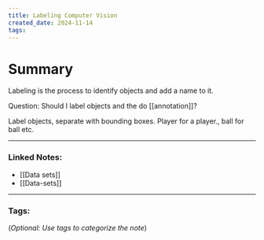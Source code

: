 ```yaml
---
title: Labeling Computer Vision
created_date: 2024-11-14
tags:
---
```



# Summary
Labeling is the process to identify objects and add a name to it. 

Question: Should I label objects and the do [[annotation]]?

Label objects, separate with bounding boxes. Player for a player., ball for ball etc. 

---

### **Linked Notes:**
* [[Data sets]]
* [[Data-sets]]

---

### **Tags:**

(_Optional: Use tags to categorize the note_)




